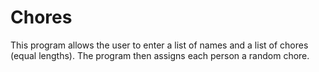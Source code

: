 # Chores
This program allows the user to enter a list of names and a list of chores (equal lengths). The program then assigns each person a random chore.
